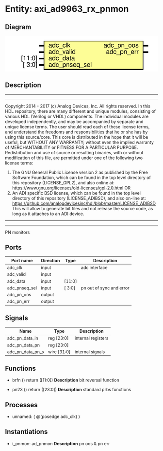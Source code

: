 # Entity: axi_ad9963_rx_pnmon

## Diagram

![Diagram](axi_ad9963_rx_pnmon.svg "Diagram")
## Description

***************************************************************************
 ***************************************************************************
 Copyright 2014 - 2017 (c) Analog Devices, Inc. All rights reserved.
 In this HDL repository, there are many different and unique modules, consisting
 of various HDL (Verilog or VHDL) components. The individual modules are
 developed independently, and may be accompanied by separate and unique license
 terms.
 The user should read each of these license terms, and understand the
 freedoms and responsibilities that he or she has by using this source/core.
 This core is distributed in the hope that it will be useful, but WITHOUT ANY
 WARRANTY; without even the implied warranty of MERCHANTABILITY or FITNESS FOR
 A PARTICULAR PURPOSE.
 Redistribution and use of source or resulting binaries, with or without modification
 of this file, are permitted under one of the following two license terms:
   1. The GNU General Public License version 2 as published by the
      Free Software Foundation, which can be found in the top level directory
      of this repository (LICENSE_GPL2), and also online at:
      <https://www.gnu.org/licenses/old-licenses/gpl-2.0.html>
 OR
   2. An ADI specific BSD license, which can be found in the top level directory
      of this repository (LICENSE_ADIBSD), and also on-line at:
      https://github.com/analogdevicesinc/hdl/blob/master/LICENSE_ADIBSD
      This will allow to generate bit files and not release the source code,
      as long as it attaches to an ADI device.
 ***************************************************************************
 ***************************************************************************
 PN monitors
 
## Ports

| Port name     | Direction | Type   | Description              |
| ------------- | --------- | ------ | ------------------------ |
| adc_clk       | input     |        | adc interface            |
| adc_valid     | input     |        |                          |
| adc_data      | input     | [11:0] |                          |
| adc_pnseq_sel | input     | [ 3:0] | pn out of sync and error |
| adc_pn_oos    | output    |        |                          |
| adc_pn_err    | output    |        |                          |
## Signals

| Name             | Type           | Description         |
| ---------------- | -------------- | ------------------- |
| adc_pn_data_in   | reg     [23:0] | internal registers  |
| adc_pn_data_pn   | reg     [23:0] |                     |
| adc_pn_data_pn_s | wire [31:0]    | internal signals    |
## Functions
- brfn <font id="function_arguments">()</font> <font id="function_return">return ([11:0])</font>
**Description**
bit reversal function

- pn23 <font id="function_arguments">()</font> <font id="function_return">return ([23:0])</font>
**Description**
standard prbs functions

## Processes
- unnamed: ( @(posedge adc_clk) )
## Instantiations

- i_pnmon: ad_pnmon
**Description**
pn oos & pn err

